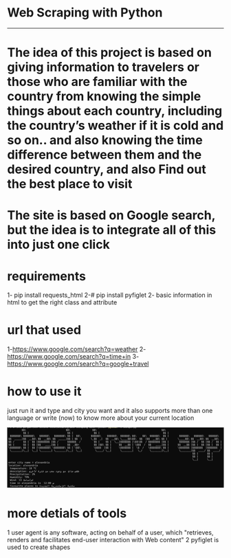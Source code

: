 # Web Scraping with Python
---------------------------------------------------------------------------------------------------

# The idea of this project is based on giving information to travelers or those who are familiar with the country from knowing the simple things about each country, including the country’s weather if it is cold and so on.. and also knowing the time difference between them and the desired country, and also Find out the best place to visit

# The site is based on Google search, but the idea is to integrate all of this into just one click

# requirements
 1- pip install requests_html
 2-# pip install pyfiglet
 2- basic information in html to get the right class and attribute

 # url that used 
 1-https://www.google.com/search?q=weather
 2-https://www.google.com/search?q=time+in
 3-https://www.google.com/search?q=google+travel        

 # how to use it
just run it and type and city you want and it also supports more than one language
or write (now) to know more about your current location


![the execution](Execution.png)



# more detials of tools 
1 user agent is any software, acting on behalf of a user, which "retrieves, renders and facilitates end-user interaction with Web content"
2 pyfiglet is used to create shapes 
